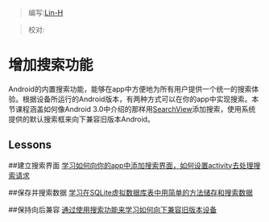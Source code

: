 > 编写:[Lin-H](https://github.com/Lin-H)

> 校对:

# 增加搜索功能

Android的内置搜索功能，能够在app中方便地为所有用户提供一个统一的搜索体验。根据设备所运行的Android版本，有两种方式可以在你的app中实现搜索。本节课程涵盖如何像Android 3.0中介绍的那样用[SearchView](http://developer.android.com/reference/android/widget/SearchView.html)添加搜索，使用系统提供的默认搜索框来向下兼容旧版本Android。

## Lessons

##建立搜索界面
[学习如何向你的app中添加搜索界面，如何设置activity去处理搜索请求](setup.html)

##保存并搜索数据
[学习在SQLite虚拟数据库表中用简单的方法储存和搜索数据](search.html)

##保持向后兼容
[通过使用搜索功能来学习如何向下兼容旧版本设备](backward-compat.html)
